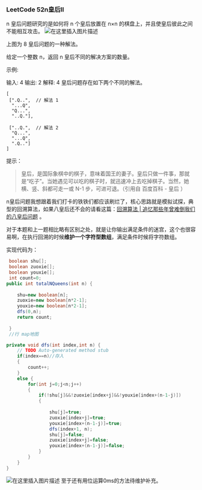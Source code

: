 ### LeetCode 52n皇后Ⅱ
n 皇后问题研究的是如何将 n 个皇后放置在 n×n 的棋盘上，并且使皇后彼此之间不能相互攻击。
![在这里插入图片描述](https://img-blog.csdnimg.cn/20201107180152664.png)

上图为 8 皇后问题的一种解法。

给定一个整数 n，返回 n 皇后不同的解决方案的数量。

示例:

输入: 4
输出: 2
解释: 4 皇后问题存在如下两个不同的解法。
```
[
 [".Q..",  // 解法 1
  "...Q",
  "Q...",
  "..Q."],

 ["..Q.",  // 解法 2
  "Q...",
  "...Q",
  ".Q.."]
]
```

提示：

>皇后，是国际象棋中的棋子，意味着国王的妻子。皇后只做一件事，那就是“吃子”。当她遇见可以吃的棋子时，就迅速冲上去吃掉棋子。当然，她横、竖、斜都可走一或 N-1 步，可进可退。（引用自 百度百科 - 皇后 ）

n皇后问题我想跟着我们打卡的铁铁们都应该刷烂了，核心思路就是模拟试探，典型的回溯算法，如果八皇后还不会的请看这篇：[回溯算法 | 追忆那些年曾难倒我们的八皇后问题](https://bigsai.blog.csdn.net/article/details/109073818) 。

对于本题和上一题相比略有区别之处，就是让你输出满足条件的迷宫，这个也很容易啊，在执行回溯的时候**维护一个字符型数组**，满足条件时候将字符数组。

实现代码为：

```java
 boolean shu[];
 boolean zuoxie[];
 boolean youxie[];
 int count=0;
public int totalNQueens(int n) {
	
	shu=new boolean[n];
	zuoxie=new boolean[n*2-1];
	youxie=new boolean[n*2-1];
	dfs(0,n);
	return count;
	
 }
 //行 map地图

private void dfs(int index,int n) {
	// TODO Auto-generated method stub
	if(index==n)//存入
	{
		count++;
	}
	else {
		for(int j=0;j<n;j++)
		{
			if(!shu[j]&&!zuoxie[index+j]&&!youxie[index+(n-1-j)])
			{
			
				shu[j]=true;
				zuoxie[index+j]=true;
				youxie[index+(n-1-j)]=true;
				dfs(index+1, n);
				shu[j]=false;
				zuoxie[index+j]=false;
				youxie[index+(n-1-j)]=false;	
			}
		}
	}
}
```
![在这里插入图片描述](https://img-blog.csdnimg.cn/20201106162303897.png?x-oss-process=image/watermark,type_ZmFuZ3poZW5naGVpdGk,shadow_10,text_aHR0cHM6Ly9ibG9nLmNzZG4ubmV0L3FxXzQwNjkzMTcx,size_1,color_FFFFFF,t_70)
至于还有用位运算0ms的方法待维护补充。